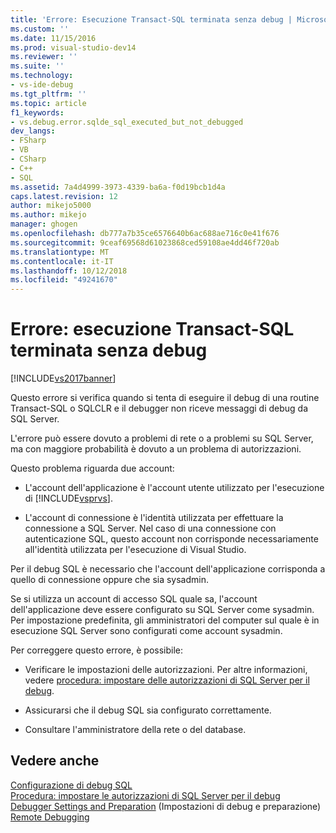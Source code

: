 ```yaml
---
title: 'Errore: Esecuzione Transact-SQL terminata senza debug | Microsoft Docs'
ms.custom: ''
ms.date: 11/15/2016
ms.prod: visual-studio-dev14
ms.reviewer: ''
ms.suite: ''
ms.technology:
- vs-ide-debug
ms.tgt_pltfrm: ''
ms.topic: article
f1_keywords:
- vs.debug.error.sqlde_sql_executed_but_not_debugged
dev_langs:
- FSharp
- VB
- CSharp
- C++
- SQL
ms.assetid: 7a4d4999-3973-4339-ba6a-f0d19bcb1d4a
caps.latest.revision: 12
author: mikejo5000
ms.author: mikejo
manager: ghogen
ms.openlocfilehash: db777a7b35ce6576640b6ac688ae716c0e41f676
ms.sourcegitcommit: 9ceaf69568d61023868ced59108ae4dd46f720ab
ms.translationtype: MT
ms.contentlocale: it-IT
ms.lasthandoff: 10/12/2018
ms.locfileid: "49241670"
---
```

# <a name="error-transact-sql-execution-ended-without-debugging"></a>Errore: esecuzione Transact-SQL terminata senza debug
[!INCLUDE[vs2017banner](../includes/vs2017banner.md)]

Questo errore si verifica quando si tenta di eseguire il debug di una routine Transact-SQL o SQLCLR e il debugger non riceve messaggi di debug da SQL Server.  
  
 L'errore può essere dovuto a problemi di rete o a problemi su SQL Server, ma con maggiore probabilità è dovuto a un problema di autorizzazioni.  
  
 Questo problema riguarda due account:  
  
-   L'account dell'applicazione è l'account utente utilizzato per l'esecuzione di [!INCLUDE[vsprvs](../includes/vsprvs-md.md)].  
  
-   L'account di connessione è l'identità utilizzata per effettuare la connessione a SQL Server. Nel caso di una connessione con autenticazione SQL, questo account non corrisponde necessariamente all'identità utilizzata per l'esecuzione di Visual Studio.  
  
 Per il debug SQL è necessario che l'account dell'applicazione corrisponda a quello di connessione oppure che sia sysadmin.  
  
 Se si utilizza un account di accesso SQL quale sa, l'account dell'applicazione deve essere configurato su SQL Server come sysadmin. Per impostazione predefinita, gli amministratori del computer sul quale è in esecuzione SQL Server sono configurati come account sysadmin.  
  
 Per correggere questo errore, è possibile:  
  
-   Verificare le impostazioni delle autorizzazioni. Per altre informazioni, vedere [procedura: impostare delle autorizzazioni di SQL Server per il debug](http://msdn.microsoft.com/en-us/84e088d0-0409-41d4-841b-f5d4b0fda414).  
  
-   Assicurarsi che il debug SQL sia configurato correttamente.  
  
-   Consultare l'amministratore della rete o del database.  
  
## <a name="see-also"></a>Vedere anche  
 [Configurazione di debug SQL](http://msdn.microsoft.com/en-us/3db09e68-edcc-42de-9c22-4e97cfd55ab3)   
 [Procedura: impostare le autorizzazioni di SQL Server per il debug](http://msdn.microsoft.com/en-us/84e088d0-0409-41d4-841b-f5d4b0fda414)   
 [Debugger Settings and Preparation](../debugger/debugger-settings-and-preparation.md)  (Impostazioni di debug e preparazione)  
 [Remote Debugging](../debugger/remote-debugging.md)



